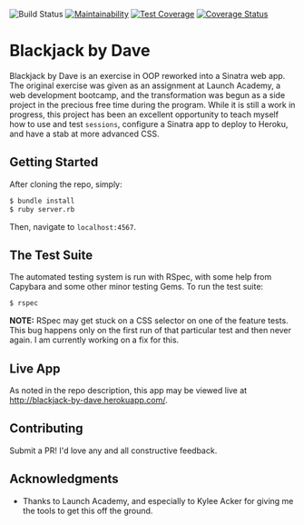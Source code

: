 ![Build Status](https://codeship.com/projects/cf55f960-0226-0136-96bd-4620837faf22/status?branch=master)
[![Maintainability](https://api.codeclimate.com/v1/badges/ffa43eb675b61a831d4b/maintainability)](https://codeclimate.com/github/jdmacmurtrie/sinatra-blackjack/maintainability)
[![Test Coverage](https://api.codeclimate.com/v1/badges/ffa43eb675b61a831d4b/test_coverage)](https://codeclimate.com/github/jdmacmurtrie/sinatra-blackjack/test_coverage)
[![Coverage Status](https://coveralls.io/repos/github/jdmacmurtrie/sinatra-blackjack/badge.svg?branch=add-github-badges)](https://coveralls.io/github/jdmacmurtrie/sinatra-blackjack?branch=master)

# Blackjack by Dave

Blackjack by Dave is an exercise in OOP reworked into a Sinatra web app.  The original exercise was given as an assignment at Launch Academy, a web development bootcamp, and the transformation was begun as a side project in the precious free time during the program.  While it is still a work in progress, this project has been an excellent opportunity to teach myself how to use and test `sessions`, configure a Sinatra app to deploy to Heroku, and have a stab at more advanced CSS.

## Getting Started

After cloning the repo, simply:
```sh
$ bundle install
$ ruby server.rb
```
Then, navigate to `localhost:4567`.


## The Test Suite

The automated testing system is run with RSpec, with some help from Capybara and some other minor testing Gems.
To run the test suite:
```sh
$ rspec
```
**NOTE:** RSpec may get stuck on a CSS selector on one of the feature tests.  This bug happens only on the first run of that particular test and then never again.  I am currently working on a fix for this.

## Live App

As noted in the repo description, this app may be viewed live at <http://blackjack-by-dave.herokuapp.com/>.


## Contributing

Submit a PR!  I'd love any and all constructive feedback.

## Acknowledgments

* Thanks to Launch Academy, and especially to Kylee Acker for giving me the tools to get this off the ground.
